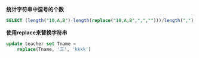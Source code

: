 

**统计字符串中逗号的个数**

```sql
SELECT (length("10,A,B")-length(replace("10,A,B",",","")))/length(",") AS cnt
```



**使用replace来替换字符串**

```sql
update teacher set Tname =
    replace(Tname, '三', 'kkkk')
```

